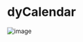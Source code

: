 # dyCalendar
![image](https://github.com/darshan1005/dynamic-calendar/assets/114302987/3a137fe2-0acd-4660-aa76-f7df3c24f692)
